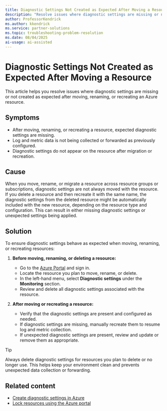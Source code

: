 ```yaml
---
title: Diagnostic Settings Not Created as Expected After Moving a Resource
description: "Resolve issues where diagnostic settings are missing or not created as expected after moving, renaming, or recreating Azure resources."
author: ProfessorKendrick
ms.author: kkendrick
ms.service: partner-solutions
ms.topic: troubleshooting-problem-resolution
ms.date: 08/04/2025
ai-usage: ai-assisted
---
```


# Diagnostic Settings Not Created as Expected After Moving a Resource

This article helps you resolve issues where diagnostic settings are missing or not created as expected after moving, renaming, or recreating an Azure resource.

## Symptoms

- After moving, renaming, or recreating a resource, expected diagnostic settings are missing.
- Log and metric data is not being collected or forwarded as previously configured.
- Diagnostic settings do not appear on the resource after migration or recreation.

## Cause

When you move, rename, or migrate a resource across resource groups or subscriptions, diagnostic settings are not always moved with the resource. If you delete a resource and then recreate it with the same name, the diagnostic settings from the deleted resource might be automatically included with the new resource, depending on the resource type and configuration. This can result in either missing diagnostic settings or unexpected settings being applied.

## Solution

To ensure diagnostic settings behave as expected when moving, renaming, or recreating resources:

1. **Before moving, renaming, or deleting a resource:**
    - Go to the [Azure Portal](https://portal.azure.com) and sign in.
    - Locate the resource you plan to move, rename, or delete.
    - In the left-hand menu, select **Diagnostic settings** under the **Monitoring** section.
    - Review and delete all diagnostic settings associated with the resource.

2. **After moving or recreating a resource:**
    - Verify that the diagnostic settings are present and configured as needed.
    - If diagnostic settings are missing, manually recreate them to resume log and metric collection.
    - If unexpected diagnostic settings are present, review and update or remove them as appropriate.

> [!TIP]
> Always delete diagnostic settings for resources you plan to delete or no longer use. This helps keep your environment clean and prevents unexpected data collection or forwarding.

## Related content

- [Create diagnostic settings in Azure](/azure/azure-monitor/essentials/diagnostic-settings)
- [Lock resources using the Azure portal](/azure/azure-resource-manager/management/manage-resources-portal)
